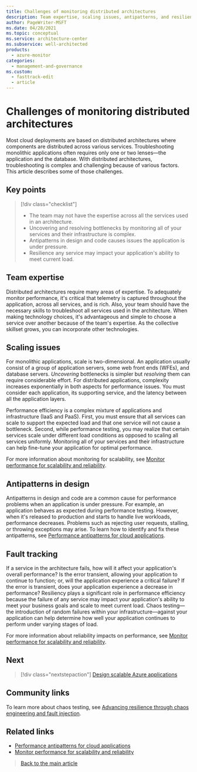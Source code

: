 ```yaml
---
title: Challenges of monitoring distributed architectures
description: Team expertise, scaling issues, antipatterns, and resiliency tracking issues when monitoring for performance efficiency
author: PageWriter-MSFT
ms.date: 04/28/2021
ms.topic: conceptual
ms.service: architecture-center
ms.subservice: well-architected
products:
  - azure-monitor
categories:
  - management-and-governance
ms.custom:
  - fasttrack-edit
  - article
---
```


# Challenges of monitoring distributed architectures

Most cloud deployments are based on distributed architectures where components are distributed across various services. Troubleshooting monolithic applications often requires only one or two lenses&mdash;the application and the database. With distributed architectures, troubleshooting is complex and challenging because of various factors. This article describes some of those challenges.

## Key points
> [!div class="checklist"]
> - The team may not have the expertise across all the services used in an architecture. 
> - Uncovering and resolving bottlenecks by monitoring all of your services and their infrastructure is complex.
> - Antipatterns in design and code causes issues the application is under pressure.
> - Resilience any service may impact your application's ability to meet current load.

## Team expertise
Distributed architectures require many areas of expertise. To adequately monitor performance, it's critical that telemetry is captured throughout the application, across all services, and is rich. Also, your team should have the necessary skills to troubleshoot all services used in the architecture. When making technology choices, it's advantageous and simple to choose a service over another because of the team's expertise. As the collective skillset grows, you can incorporate other technologies.

## Scaling issues

For monolithic applications, scale is  two-dimensional. An application usually consist of a group of application servers, some web front ends (WFEs), and database servers. _Uncovering_ bottlenecks is simpler but _resolving_ them can require considerable effort. For distributed applications, complexity increases exponentially in both aspects for performance issues. You must consider each application, its supporting service, and the latency between all the application layers. 

Performance efficiency is a complex mixture of applications and infrastructure (IaaS and PaaS). First, you must ensure that all services can scale to support the expected load and that one service will not cause a bottleneck. Second, while performance testing, you may realize that certain services scale under different load conditions as opposed to scaling all services uniformly. Monitoring all of your services and their infrastructure can help fine-tune your application for optimal performance.

For more information about monitoring for scalability, see [Monitor performance for scalability and reliability](monitor-scalability-reliability.md).

## Antipatterns in design

Antipatterns in design and code are a common cause for performance problems when an application is under pressure. For example, an application behaves as expected during performance testing. However, when it's released to production and starts to handle live workloads, performance decreases. Problems such as rejecting user requests, stalling, or throwing exceptions may arise. To learn how to identify and fix these antipatterns, see [Performance antipatterns for cloud applications](../../antipatterns/index.md).

## Fault tracking

If a service in the architecture fails, how will it affect your application's overall performance? Is the error transient, allowing your application to continue to function; or, will the application experience a critical failure? If the error is transient, does your application experience a decrease in performance? Resiliency plays a significant role in performance efficiency because the failure of any service may impact your application's ability to meet your business goals and scale to meet current load. Chaos testing&mdash;the introduction of random failures within your infrastructure&mdash;against your application can help determine how well your application continues to perform under varying stages of load. 

For more information about reliability impacts on performance, see [Monitor performance for scalability and reliability](monitor-scalability-reliability.md).

## Next
> [!div class="nextstepaction"] 
> [Design scalable Azure applications](design-apps.md)

## Community links

To learn more about chaos testing, see [Advancing resilience through chaos engineering and fault injection](https://azure.microsoft.com/blog/advancing-resilience-through-chaos-engineering-and-fault-injection/).

## Related links
- [Performance antipatterns for cloud applications](../../antipatterns/index.md)
- [Monitor performance for scalability and reliability](monitor-scalability-reliability.md)
> [Back to the main article](design-checklist.md)

